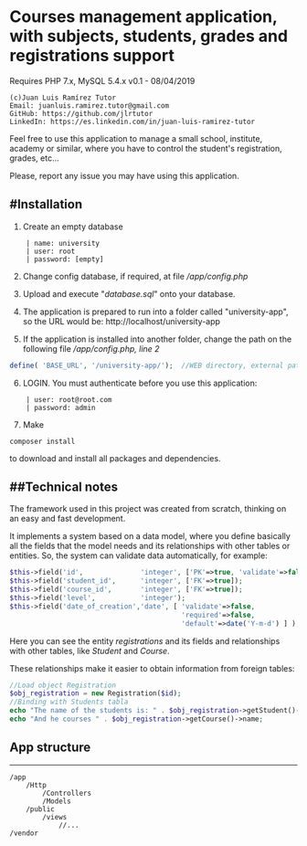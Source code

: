 Courses management application, with subjects, students, grades and registrations support
=========================================================================================

Requires PHP 7.x, MySQL 5.4.x 
v0.1 - 08/04/2019
```
(c)Juan Luis Ramírez Tutor
Email: juanluis.ramirez.tutor@gmail.com
GitHub: https://github.com/jlrtutor
LinkedIn: https://es.linkedin.com/in/juan-luis-ramirez-tutor
```

Feel free to use this application to manage a small school, institute, academy
or similar, where you have to control the student's registration, grades, etc...

Please, report any issue you may have using this application.



#Installation
----------------------------

1. Create an empty database
```
    | name: university
    | user: root
    | password: [empty]
```

2. Change config database, if required, at file */app/config.php*

3. Upload and execute "*database.sql*" onto your database.

4. The application is prepared to run into a folder called "university-app", so the 
URL would be:
http://localhost/university-app

5. If the application is installed into another folder, change the path on the
following file */app/config.php, line 2*
```php
define( 'BASE_URL', '/university-app/');  //WEB directory, external path url
```

6. LOGIN. You must authenticate before you use this application:
```
    | user: root@root.com
    | password: admin
```

7. Make
```
composer install
```
to download and install all packages and dependencies.


##Technical notes
-----------------

The framework used in this project was created from scratch, thinking on an easy and fast development. 

It implements a system based on a data model, where you define basically all
the fields that the model needs and its relationships with other tables or entities.
So, the system can validate data automatically, for example:

```php
$this->field('id', 				'integer', ['PK'=>true, 'validate'=>false] );
$this->field('student_id', 		'integer', ['FK'=>true]);
$this->field('course_id', 		'integer', ['FK'=>true]);
$this->field('level', 			'integer');
$this->field('date_of_creation','date', [ 'validate'=>false,
                                          'required'=>false, 
                                          'default'=>date('Y-m-d') ] );
```

Here you can see the entity *registrations* and its fields and relationships with
other tables, like *Student* and *Course*.

These relationships make it easier to obtain information from foreign tables:
```php
//Load object Registration
$obj_registration = new Registration($id);
//Binding with Students tabla
echo "The name of the students is: " . $obj_registration->getStudent()->name;
echo "And he courses " . $obj_registration->getCourse()->name;
```


## App structure
----------------
```
/app
    /Http
        /Controllers
        /Models
    /public
        /views
            //...
/vendor
```
